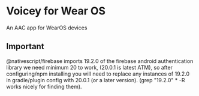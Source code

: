 # Voicey for Wear OS
An AAC app for WearOS devices


## Important
@nativescript/firebase imports 19.2.0 of the firebase android authentication library
we need minimum 20 to work, (20.0.1 is latest ATM), so after configuring/npm installing you will need to replace any instances of 19.2.0 in gradle/plugin config with 20.0.1 (or a later version).
(grep "19\.2\.0" * -R works nicely for finding them).
